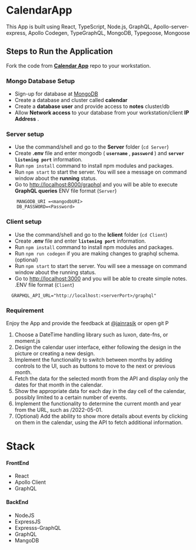 # CalendarApp

This App is built using React, TypeScript, Node.js, GraphQL, Apollo-server-express, Apollo Codegen, TypeGraphQL, MongoDB, Typegoose, Mongoose

## Steps to Run the Application

Fork the code from **[Calendar App](https://github.com/roberth6060/react-calender-app)** repo to your workstation.

### Mongo Database Setup

* Sign-up for database at [MongoDB](https://account.mongodb.com/account/login)
* Create a database and cluster called **calendar**
* Create a **database user** and provide access to **notes** cluster/db
* Allow **Network access** to your database from your workstation/client  **IP Address** .

### Server setup

* Use the command/shell and go to the **Server** folder (`cd Server`)
* Create **.env** file and enter mongodb ( **`username`** ,  **`password`** ) and **`server listening port`** information.
* Run `npm install` command to install npm modules and packages.
* Run `npm start` to start the server. You will see a message on command window about the **running** status.
* Go to [http://localhost:8000/graphql](http://localhost:3333/graphql) and you will be able to execute **GraphQL queries**
  ENV file format (`Server`)

```
    MANGODB_URI =<mangodbURI>
    DB_PASSWORD=<Password> 
```

### Client setup

* Use the command/shell and go to the **lclient** folder (`cd Client`)
* Create **.env** file and enter **`listening port`** information.
* Run `npm install` command to install npm modules and packages.
* Run `npm run codegen` if you are making changes to graphql schema. (optional)
* Run `npm start` to start the server. You will see a message on command window about the running status.
* Go to [http://localhost:3000](http://localhost:3000/) and you will be able to create simple notes.
  .ENV file format (`Client`)

```
  GRAPHQL_API_URL="http://localhost:<serverPort>/graphql"
```

### Requirement

Enjoy the App and provide the feedback at [@jainrasik](https://twitter.com/jainrasik) or open git P

1. Choose a DateTime handling library such as luxon, date-fns, or moment.js
2. Design the calendar user interface, either following the design in the picture or creating a new design.
3. Implement the functionality to switch between months by adding controls to the UI, such as buttons to move to the next or previous month.
4. Fetch the data for the selected month from the API and display only the dates for that month in the calendar.
5. Show the appropriate data for each day in the day cell of the calendar, possibly limited to a certain number of events.
6. Implement the functionality to determine the current month and year from the URL, such as /2022-05-01.
7. (Optional) Add the ability to show more details about events by clicking on them in the calendar, using the API to fetch additional information.

# Stack

#### FrontEnd

* React
* Apollo Client
* GraphQL

#### BackEnd

* NodeJS
* ExpressJS
* Expresss-GraphQL
* GraphQL
* MangoDB
